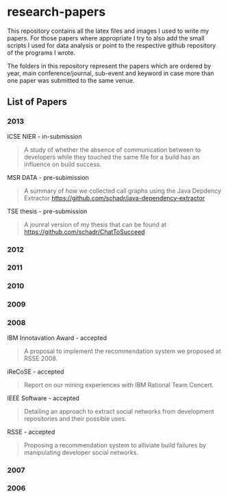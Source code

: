 # research-papers #

This repository contains all the latex files and images I used to write my papers. 
For those papers where appropriate I try to also add the small scripts I used for 
data analysis or point to the respective github repository of the programs I wrote.

The folders in this repository represent the papers which are ordered by year, main conference/journal, sub-event and keyword in case more than one paper was submitted to the same venue.

## List of Papers ##
### 2013 ###
ICSE NIER - in-submission
> A study of whether the absence of communication between to developers while they touched
> the same file for a build has an influence on build success.

MSR DATA - pre-subimission
> A summary of how we collected call graphs using the Java Depdency Extractor
> https://github.com/schadr/java-dependency-extractor

TSE thesis - pre-submission
> A jounral version of my thesis that can be found at https://github.com/schadr/ChatToSucceed

### 2012 ###

### 2011 ###

### 2010 ###

### 2009 ###

### 2008 ###
IBM Innotavation Award - accepted
> A proposal to implement the recommendation system we proposed at RSSE 2008.

iReCoSE - accepted
> Report on our mining experiences with IBM Rational Team Concert.

IEEE Software - accepted
> Detailing an approach to extract social networks from development repositories and their possible uses.

RSSE - accepted
> Proposing a recommendation system to alliviate build failures by manipulating developer social networks.

### 2007 ###

### 2006 ###
